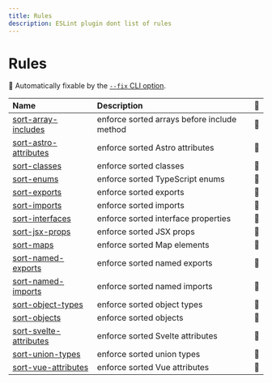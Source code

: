 ```yaml
---
title: Rules
description: ESLint plugin dont list of rules
---
```


# Rules

<!-- begin auto-generated rules list -->

🔧 Automatically fixable by the [`--fix` CLI option](https://eslint.org/docs/user-guide/command-line-interface#--fix).

| Name                                                    | Description                                 | 🔧  |
| :------------------------------------------------------ | :------------------------------------------ | :-- |
| [sort-array-includes](/rules/sort-array-includes)       | enforce sorted arrays before include method | 🔧  |
| [sort-astro-attributes](/rules/sort-astro-attributes)   | enforce sorted Astro attributes             | 🔧  |
| [sort-classes](/rules/sort-classes)                     | enforce sorted classes                      | 🔧  |
| [sort-enums](/rules/sort-enums)                         | enforce sorted TypeScript enums             | 🔧  |
| [sort-exports](/rules/sort-exports)                     | enforce sorted exports                      | 🔧  |
| [sort-imports](/rules/sort-imports)                     | enforce sorted imports                      | 🔧  |
| [sort-interfaces](/rules/sort-interfaces)               | enforce sorted interface properties         | 🔧  |
| [sort-jsx-props](/rules/sort-jsx-props)                 | enforce sorted JSX props                    | 🔧  |
| [sort-maps](/rules/sort-maps)                           | enforce sorted Map elements                 | 🔧  |
| [sort-named-exports](/rules/sort-named-exports)         | enforce sorted named exports                | 🔧  |
| [sort-named-imports](/rules/sort-named-imports)         | enforce sorted named imports                | 🔧  |
| [sort-object-types](/rules/sort-object-types)           | enforce sorted object types                 | 🔧  |
| [sort-objects](/rules/sort-objects)                     | enforce sorted objects                      | 🔧  |
| [sort-svelte-attributes](/rules/sort-svelte-attributes) | enforce sorted Svelte attributes            | 🔧  |
| [sort-union-types](/rules/sort-union-types)             | enforce sorted union types                  | 🔧  |
| [sort-vue-attributes](/rules/sort-vue-attributes)       | enforce sorted Vue attributes               | 🔧  |

<!-- end auto-generated rules list -->
